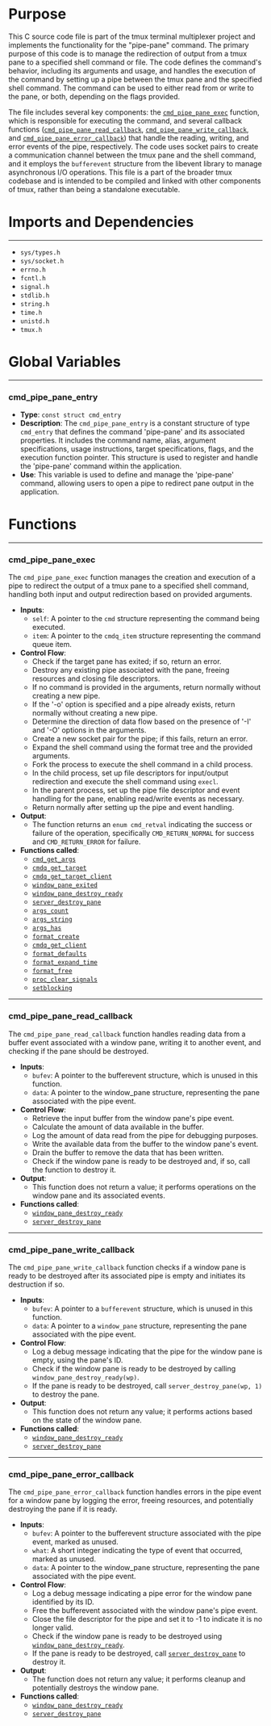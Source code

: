 # Purpose
This C source code file is part of the tmux terminal multiplexer project and implements the functionality for the "pipe-pane" command. The primary purpose of this code is to manage the redirection of output from a tmux pane to a specified shell command or file. The code defines the command's behavior, including its arguments and usage, and handles the execution of the command by setting up a pipe between the tmux pane and the specified shell command. The command can be used to either read from or write to the pane, or both, depending on the flags provided.

The file includes several key components: the [`cmd_pipe_pane_exec`](#cmd_pipe_pane_exec) function, which is responsible for executing the command, and several callback functions ([`cmd_pipe_pane_read_callback`](#cmd_pipe_pane_read_callback), [`cmd_pipe_pane_write_callback`](#cmd_pipe_pane_write_callback), and [`cmd_pipe_pane_error_callback`](#cmd_pipe_pane_error_callback)) that handle the reading, writing, and error events of the pipe, respectively. The code uses socket pairs to create a communication channel between the tmux pane and the shell command, and it employs the `bufferevent` structure from the libevent library to manage asynchronous I/O operations. This file is a part of the broader tmux codebase and is intended to be compiled and linked with other components of tmux, rather than being a standalone executable.
# Imports and Dependencies

---
- `sys/types.h`
- `sys/socket.h`
- `errno.h`
- `fcntl.h`
- `signal.h`
- `stdlib.h`
- `string.h`
- `time.h`
- `unistd.h`
- `tmux.h`


# Global Variables

---
### cmd_pipe_pane_entry
- **Type**: `const struct cmd_entry`
- **Description**: The `cmd_pipe_pane_entry` is a constant structure of type `cmd_entry` that defines the command 'pipe-pane' and its associated properties. It includes the command name, alias, argument specifications, usage instructions, target specifications, flags, and the execution function pointer. This structure is used to register and handle the 'pipe-pane' command within the application.
- **Use**: This variable is used to define and manage the 'pipe-pane' command, allowing users to open a pipe to redirect pane output in the application.


# Functions

---
### cmd_pipe_pane_exec<!-- {{#callable:cmd_pipe_pane_exec}} -->
The `cmd_pipe_pane_exec` function manages the creation and execution of a pipe to redirect the output of a tmux pane to a specified shell command, handling both input and output redirection based on provided arguments.
- **Inputs**:
    - `self`: A pointer to the `cmd` structure representing the command being executed.
    - `item`: A pointer to the `cmdq_item` structure representing the command queue item.
- **Control Flow**:
    - Check if the target pane has exited; if so, return an error.
    - Destroy any existing pipe associated with the pane, freeing resources and closing file descriptors.
    - If no command is provided in the arguments, return normally without creating a new pipe.
    - If the '-o' option is specified and a pipe already exists, return normally without creating a new pipe.
    - Determine the direction of data flow based on the presence of '-I' and '-O' options in the arguments.
    - Create a new socket pair for the pipe; if this fails, return an error.
    - Expand the shell command using the format tree and the provided arguments.
    - Fork the process to execute the shell command in a child process.
    - In the child process, set up file descriptors for input/output redirection and execute the shell command using `execl`.
    - In the parent process, set up the pipe file descriptor and event handling for the pane, enabling read/write events as necessary.
    - Return normally after setting up the pipe and event handling.
- **Output**:
    - The function returns an `enum cmd_retval` indicating the success or failure of the operation, specifically `CMD_RETURN_NORMAL` for success and `CMD_RETURN_ERROR` for failure.
- **Functions called**:
    - [`cmd_get_args`](cmd.c.driver.md#cmd_get_args)
    - [`cmdq_get_target`](cmd-queue.c.driver.md#cmdq_get_target)
    - [`cmdq_get_target_client`](cmd-queue.c.driver.md#cmdq_get_target_client)
    - [`window_pane_exited`](window.c.driver.md#window_pane_exited)
    - [`window_pane_destroy_ready`](window.c.driver.md#window_pane_destroy_ready)
    - [`server_destroy_pane`](server-fn.c.driver.md#server_destroy_pane)
    - [`args_count`](arguments.c.driver.md#args_count)
    - [`args_string`](arguments.c.driver.md#args_string)
    - [`args_has`](arguments.c.driver.md#args_has)
    - [`format_create`](format.c.driver.md#format_create)
    - [`cmdq_get_client`](cmd-queue.c.driver.md#cmdq_get_client)
    - [`format_defaults`](format.c.driver.md#format_defaults)
    - [`format_expand_time`](format.c.driver.md#format_expand_time)
    - [`format_free`](format.c.driver.md#format_free)
    - [`proc_clear_signals`](proc.c.driver.md#proc_clear_signals)
    - [`setblocking`](tmux.c.driver.md#setblocking)


---
### cmd_pipe_pane_read_callback<!-- {{#callable:cmd_pipe_pane_read_callback}} -->
The `cmd_pipe_pane_read_callback` function handles reading data from a buffer event associated with a window pane, writing it to another event, and checking if the pane should be destroyed.
- **Inputs**:
    - `bufev`: A pointer to the bufferevent structure, which is unused in this function.
    - `data`: A pointer to the window_pane structure, representing the pane associated with the pipe event.
- **Control Flow**:
    - Retrieve the input buffer from the window pane's pipe event.
    - Calculate the amount of data available in the buffer.
    - Log the amount of data read from the pipe for debugging purposes.
    - Write the available data from the buffer to the window pane's event.
    - Drain the buffer to remove the data that has been written.
    - Check if the window pane is ready to be destroyed and, if so, call the function to destroy it.
- **Output**:
    - This function does not return a value; it performs operations on the window pane and its associated events.
- **Functions called**:
    - [`window_pane_destroy_ready`](window.c.driver.md#window_pane_destroy_ready)
    - [`server_destroy_pane`](server-fn.c.driver.md#server_destroy_pane)


---
### cmd_pipe_pane_write_callback<!-- {{#callable:cmd_pipe_pane_write_callback}} -->
The `cmd_pipe_pane_write_callback` function checks if a window pane is ready to be destroyed after its associated pipe is empty and initiates its destruction if so.
- **Inputs**:
    - `bufev`: A pointer to a `bufferevent` structure, which is unused in this function.
    - `data`: A pointer to a `window_pane` structure, representing the pane associated with the pipe event.
- **Control Flow**:
    - Log a debug message indicating that the pipe for the window pane is empty, using the pane's ID.
    - Check if the window pane is ready to be destroyed by calling `window_pane_destroy_ready(wp)`.
    - If the pane is ready to be destroyed, call `server_destroy_pane(wp, 1)` to destroy the pane.
- **Output**:
    - This function does not return any value; it performs actions based on the state of the window pane.
- **Functions called**:
    - [`window_pane_destroy_ready`](window.c.driver.md#window_pane_destroy_ready)
    - [`server_destroy_pane`](server-fn.c.driver.md#server_destroy_pane)


---
### cmd_pipe_pane_error_callback<!-- {{#callable:cmd_pipe_pane_error_callback}} -->
The `cmd_pipe_pane_error_callback` function handles errors in the pipe event for a window pane by logging the error, freeing resources, and potentially destroying the pane if it is ready.
- **Inputs**:
    - `bufev`: A pointer to the bufferevent structure associated with the pipe event, marked as unused.
    - `what`: A short integer indicating the type of event that occurred, marked as unused.
    - `data`: A pointer to the window_pane structure, representing the pane associated with the pipe event.
- **Control Flow**:
    - Log a debug message indicating a pipe error for the window pane identified by its ID.
    - Free the bufferevent associated with the window pane's pipe event.
    - Close the file descriptor for the pipe and set it to -1 to indicate it is no longer valid.
    - Check if the window pane is ready to be destroyed using [`window_pane_destroy_ready`](window.c.driver.md#window_pane_destroy_ready).
    - If the pane is ready to be destroyed, call [`server_destroy_pane`](server-fn.c.driver.md#server_destroy_pane) to destroy it.
- **Output**:
    - The function does not return any value; it performs cleanup and potentially destroys the window pane.
- **Functions called**:
    - [`window_pane_destroy_ready`](window.c.driver.md#window_pane_destroy_ready)
    - [`server_destroy_pane`](server-fn.c.driver.md#server_destroy_pane)


